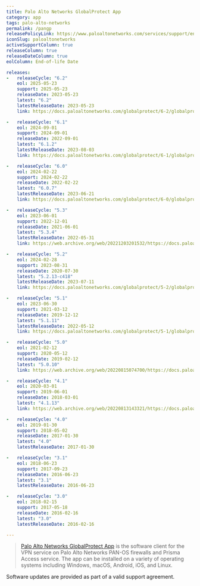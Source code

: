 ```yaml
---
title: Palo Alto Networks GlobalProtect App
category: app
tags: palo-alto-networks
permalink: /pangp
releasePolicyLink: https://www.paloaltonetworks.com/services/support/end-of-life-announcements/end-of-life-summary
iconSlug: paloaltonetworks
activeSupportColumn: true
releaseColumn: true
releaseDateColumn: true
eolColumn: End-of-life Date

releases:
-   releaseCycle: "6.2"
    eol: 2025-05-23
    support: 2025-05-23
    releaseDate: 2023-05-23
    latest: "6.2"
    latestReleaseDate: 2023-05-23
    link: https://docs.paloaltonetworks.com/globalprotect/6-2/globalprotect-app-release-notes

-   releaseCycle: "6.1"
    eol: 2024-09-01
    support: 2024-09-01
    releaseDate: 2022-09-01
    latest: "6.1.2"
    latestReleaseDate: 2023-08-03
    link: https://docs.paloaltonetworks.com/globalprotect/6-1/globalprotect-app-release-notes

-   releaseCycle: "6.0"
    eol: 2024-02-22
    support: 2024-02-22
    releaseDate: 2022-02-22
    latest: "6.0.7"
    latestReleaseDate: 2023-06-21
    link: https://docs.paloaltonetworks.com/globalprotect/6-0/globalprotect-app-release-notes

-   releaseCycle: "5.3"
    eol: 2023-06-01
    support: 2022-12-01
    releaseDate: 2021-06-01
    latest: "5.3.4"
    latestReleaseDate: 2022-05-31
    link: https://web.archive.org/web/20221203201532/https://docs.paloaltonetworks.com/globalprotect/5-3/globalprotect-app-release-notes/gp-app-release-information

-   releaseCycle: "5.2"
    eol: 2024-02-28
    support: 2023-08-31
    releaseDate: 2020-07-30
    latest: "5.2.13-c418"
    latestReleaseDate: 2023-07-11
    link: https://docs.paloaltonetworks.com/globalprotect/5-2/globalprotect-app-release-notes/globalprotect-known-and-addressed-issues/globalprotect-addressed-issues

-   releaseCycle: "5.1"
    eol: 2023-06-30
    support: 2021-03-12
    releaseDate: 2019-12-12
    latest: "5.1.11"
    latestReleaseDate: 2022-05-12
    link: https://docs.paloaltonetworks.com/globalprotect/5-1/globalprotect-app-release-notes

-   releaseCycle: "5.0"
    eol: 2021-02-12
    support: 2020-05-12
    releaseDate: 2019-02-12
    latest: "5.0.10"
    link: https://web.archive.org/web/20220815074700/https://docs.paloaltonetworks.com/globalprotect/5-0/globalprotect-app-release-notes/gp-app-release-information/globalprotect-50-addressed-issues

-   releaseCycle: "4.1"
    eol: 2020-03-01
    support: 2019-06-01
    releaseDate: 2018-03-01
    latest: "4.1.13"
    link: https://web.archive.org/web/20220813143321/https://docs.paloaltonetworks.com/globalprotect/4-1/globalprotect-app-release-notes/gp-app-release-information/globalprotect-app-4113-addressed-issues

-   releaseCycle: "4.0"
    eol: 2019-01-30
    support: 2018-05-02
    releaseDate: 2017-01-30
    latest: "4.0"
    latestReleaseDate: 2017-01-30

-   releaseCycle: "3.1"
    eol: 2018-06-23
    support: 2017-09-23
    releaseDate: 2016-06-23
    latest: "3.1"
    latestReleaseDate: 2016-06-23

-   releaseCycle: "3.0"
    eol: 2018-02-15
    support: 2017-05-18
    releaseDate: 2016-02-16
    latest: "3.0"
    latestReleaseDate: 2016-02-16

---
```


> [Palo Alto Networks GlobalProtect App](https://docs.paloaltonetworks.com/globalprotect) is the
> software client for the VPN service on Palo Alto Networks PAN-OS firewalls and Prisma Access
> service. The app can be installed on a variety of operating systems including Windows, macOS,
> Android, iOS, and Linux.

Software updates are provided as part of a valid support agreement.
